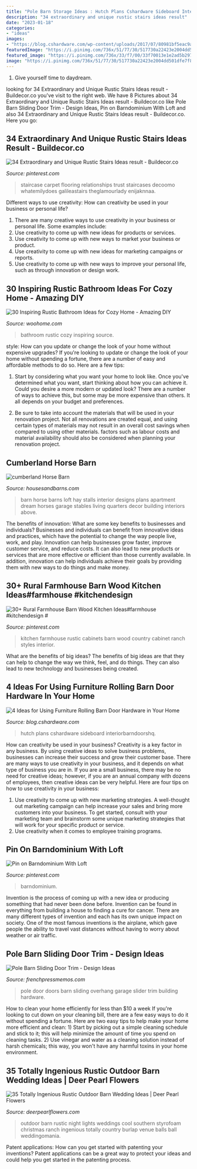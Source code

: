 ```yaml
---
title: "Pole Barn Storage Ideas : Hutch Plans Cshardware Sideboard Interiorbarndoorshq"
description: "34 extraordinary and unique rustic stairs ideas result"
date: "2023-01-18"
categories:
- "ideas"
images:
- "https://blog.cshardware.com/wp-content/uploads/2017/07/80981bf5eac9ae6abe0c571de56fd50a.jpg"
featuredImage: "https://i.pinimg.com/736x/51/77/30/517730a22423e2004dd501dfe7f8a714.jpg"
featured_image: "https://i.pinimg.com/736x/33/f7/00/33f70013e1e2ad5b29705a269b4908af.jpg"
image: "https://i.pinimg.com/736x/51/77/30/517730a22423e2004dd501dfe7f8a714.jpg"
---
```



1. Give yourself time to daydream.

	

		
looking for 34 Extraordinary and Unique Rustic Stairs Ideas result - Buildecor.co you've visit to the right web. We have 8 Pictures about 34 Extraordinary and Unique Rustic Stairs Ideas result - Buildecor.co like Pole Barn Sliding Door Trim - Design Ideas, Pin on Barndominium With Loft and also 34 Extraordinary and Unique Rustic Stairs Ideas result - Buildecor.co. Here you go:
		
    
## 34 Extraordinary And Unique Rustic Stairs Ideas Result - Buildecor.co

<img loading=lazy src="https://i.pinimg.com/736x/51/77/30/517730a22423e2004dd501dfe7f8a714.jpg" onerror="this.onerror=null;this.src='https://tse1.mm.bing.net/th?id=OIP.wJbrPsnQQMIv4g1Wf50w3AHaKh&amp;pid=15.1';" alt="34 Extraordinary and Unique Rustic Stairs Ideas result - Buildecor.co">

_Source: pinterest.com_

>staircase carpet flooring relationships trust staircases decoomo whatemilydoes galileastairs theglamourlady enijaknnaa. 

	

Different ways to use creativity: How can creativity be used in your business or personal life?
1. There are many creative ways to use creativity in your business or personal life. Some examples include: 
2. Use creativity to come up with new ideas for products or services. 
3. Use creativity to come up with new ways to market your business or product. 
4. Use creativity to come up with new ideas for marketing campaigns or reports. 
5. Use creativity to come up with new ways to improve your personal life, such as through innovation or design work.

    
## 30 Inspiring Rustic Bathroom Ideas For Cozy Home - Amazing DIY

<img loading=lazy src="https://www.woohome.com/wp-content/uploads/2014/06/rustic-bathroom-ideas-15.jpg" onerror="this.onerror=null;this.src='https://tse1.mm.bing.net/th?id=OIP.fls4bARPmgFJyZnhYCKI6gHaKz&amp;pid=15.1';" alt="30 Inspiring Rustic Bathroom Ideas for Cozy Home - Amazing DIY">

_Source: woohome.com_

>bathroom rustic cozy inspiring source. 

	

style: How can you update or change the look of your home without expensive upgrades?
If you're looking to update or change the look of your home without spending a fortune, there are a number of easy and affordable methods to do so. Here are a few tips: 
1. Start by considering what you want your home to look like. Once you've determined what you want, start thinking about how you can achieve it. Could you desire a more modern or updated look? There are a number of ways to achieve this, but some may be more expensive than others. It all depends on your budget and preferences. 

2. Be sure to take into account the materials that will be used in your renovation project. Not all renovations are created equal, and using certain types of materials may not result in an overall cost savings when compared to using other materials. factors such as labour costs and material availability should also be considered when planning your renovation project.

    
## Cumberland Horse Barn

<img loading=lazy src="https://www.housesandbarns.com/wp-content/uploads/2016/01/Horse-barn-interior.jpg" onerror="this.onerror=null;this.src='https://tse2.mm.bing.net/th?id=OIP.FSdEK3QQKfFPoPn122QzowHaLI&amp;pid=15.1';" alt="cumberland Horse Barn">

_Source: housesandbarns.com_

>barn horse barns loft hay stalls interior designs plans apartment dream horses garage stables living quarters decor building interiors above. 

	

The benefits of innovation: What are some key benefits to businesses and individuals?
Businesses and individuals can benefit from innovative ideas and practices, which have the potential to change the way people live, work, and play. Innovation can help businesses grow faster, improve customer service, and reduce costs. It can also lead to new products or services that are more effective or efficient than those currently available. In addition, innovation can help individuals achieve their goals by providing them with new ways to do things and make money.

    
## 30+ Rural Farmhouse Barn Wood Kitchen Ideas#farmhouse #kitchendesign #

<img loading=lazy src="https://i.pinimg.com/736x/33/f7/00/33f70013e1e2ad5b29705a269b4908af.jpg" onerror="this.onerror=null;this.src='https://tse1.mm.bing.net/th?id=OIP.rpDq2gQP8E3b2-0WJVSwhgHaLK&amp;pid=15.1';" alt="30+ Rural Farmhouse Barn Wood Kitchen Ideas#farmhouse #kitchendesign #">

_Source: pinterest.com_

>kitchen farmhouse rustic cabinets barn wood country cabinet ranch styles interior. 

	

What are the benefits of big ideas?
The benefits of big ideas are that they can help to change the way we think, feel, and do things. They can also lead to new technology and businesses being created.

    
## 4 Ideas For Using Furniture Rolling Barn Door Hardware In Your Home

<img loading=lazy src="https://blog.cshardware.com/wp-content/uploads/2017/07/80981bf5eac9ae6abe0c571de56fd50a.jpg" onerror="this.onerror=null;this.src='https://tse1.mm.bing.net/th?id=OIP.JFM_68uhGfTReEXDhA6lNwHaKZ&amp;pid=15.1';" alt="4 Ideas for Using Furniture Rolling Barn Door Hardware in Your Home">

_Source: blog.cshardware.com_

>hutch plans cshardware sideboard interiorbarndoorshq. 

	

How can creativity be used in your business?
Creativity is a key factor in any business. By using creative ideas to solve business problems, businesses can increase their success and grow their customer base. There are many ways to use creativity in your business, and it depends on what type of business you are in. If you are a small business, there may be no need for creative ideas; however, if you are an annual company with dozens of employees, then creative ideas can be very helpful. Here are four tips on how to use creativity in your business: 
1) Use creativity to come up with new marketing strategies. A well-thought out marketing campaign can help increase your sales and bring more customers into your business. To get started, consult with your marketing team and brainstorm some unique marketing strategies that will work for your specific product or service. 
2) Use creativity when it comes to employee training programs.

    
## Pin On Barndominium With Loft

<img loading=lazy src="https://i.pinimg.com/736x/53/0e/cb/530ecb8863bc52cc0749b584fe6373ec.jpg" onerror="this.onerror=null;this.src='https://tse3.mm.bing.net/th?id=OIP.kA9230YAVImAEjHqTCfE4AHaLG&amp;pid=15.1';" alt="Pin on Barndominium With Loft">

_Source: pinterest.com_

>barndominium. 

	

Invention is the process of coming up with a new idea or producing something that had never been done before. Invention can be found in everything from building a house to finding a cure for cancer. There are many different types of invention and each has its own unique impact on society. One of the most famous inventions is the airplane, which gave people the ability to travel vast distances without having to worry about weather or air traffic.

    
## Pole Barn Sliding Door Trim - Design Ideas

<img loading=lazy src="https://frenchpressmemos.com/wp-content/uploads/2021/03/a92dcc7fcffb5b6457b4d34a9673832b-2-768x1536.jpg" onerror="this.onerror=null;this.src='https://tse2.mm.bing.net/th?id=OIP.DUKllJsZRIuDlKggAT9sagHaO0&amp;pid=15.1';" alt="Pole Barn Sliding Door Trim - Design Ideas">

_Source: frenchpressmemos.com_

>pole door doors barn sliding overhang garage slider trim building hardware. 

	

How to clean your home efficiently for less than $10 a week
If you're looking to cut down on your cleaning bill, there are a few easy ways to do it without spending a fortune. Here are two easy tips to help make your home more efficient and clean: 1) Start by picking out a simple cleaning schedule and stick to it; this will help minimize the amount of time you spend on cleaning tasks. 2) Use vinegar and water as a cleaning solution instead of harsh chemicals; this way, you won't have any harmful toxins in your home environment.

    
## 35 Totally Ingenious Rustic Outdoor Barn Wedding Ideas | Deer Pearl Flowers

<img loading=lazy src="http://www.deerpearlflowers.com/wp-content/uploads/2015/09/night-rustic-burlap-wedding-ideas-with-lights.jpg" onerror="this.onerror=null;this.src='https://tse2.mm.bing.net/th?id=OIP.qcMTPhJbCeXUi3K0nHymqwHaKG&amp;pid=15.1';" alt="35 Totally Ingenious Rustic Outdoor Barn Wedding Ideas | Deer Pearl Flowers">

_Source: deerpearlflowers.com_

>outdoor barn rustic night lights weddings cool southern styrofoam christmas ranch ingenious totally country burlap venue balls ball weddingomania. 

	

Patent applications: How can you get started with patenting your inventions?
Patent applications can be a great way to protect your ideas and could help you get started in the patenting process.


